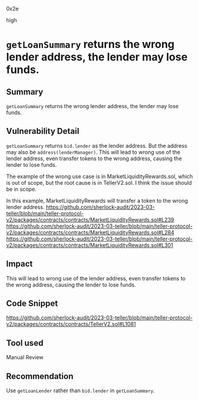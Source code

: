 0x2e

high

# `getLoanSummary` returns the wrong lender address, the lender may lose funds.

## Summary

`getLoanSummary` returns the wrong lender address, the lender may lose funds.

## Vulnerability Detail

`getLoanSummary` returns `bid.lender` as the lender address. But the address may also be `address(lenderManager)`. This will lead to wrong use of the lender address, even transfer tokens to the wrong address, causing the lender to lose funds.

The example of the wrong use case is in MarketLiquidityRewards.sol, which is out of scope, but the root cause is in TellerV2.sol. I think the issue should be in scope.

In this example, MarketLiquidityRewards will transfer a token to the wrong lender address.
https://github.com/sherlock-audit/2023-03-teller/blob/main/teller-protocol-v2/packages/contracts/contracts/MarketLiquidityRewards.sol#L239
https://github.com/sherlock-audit/2023-03-teller/blob/main/teller-protocol-v2/packages/contracts/contracts/MarketLiquidityRewards.sol#L284
https://github.com/sherlock-audit/2023-03-teller/blob/main/teller-protocol-v2/packages/contracts/contracts/MarketLiquidityRewards.sol#L301

## Impact

This will lead to wrong use of the lender address, even transfer tokens to the wrong address, causing the lender to lose funds.

## Code Snippet

https://github.com/sherlock-audit/2023-03-teller/blob/main/teller-protocol-v2/packages/contracts/contracts/TellerV2.sol#L1081

## Tool used

Manual Review

## Recommendation

Use `getLoanLender` rather than `bid.lender` in `getLoanSummary`.

